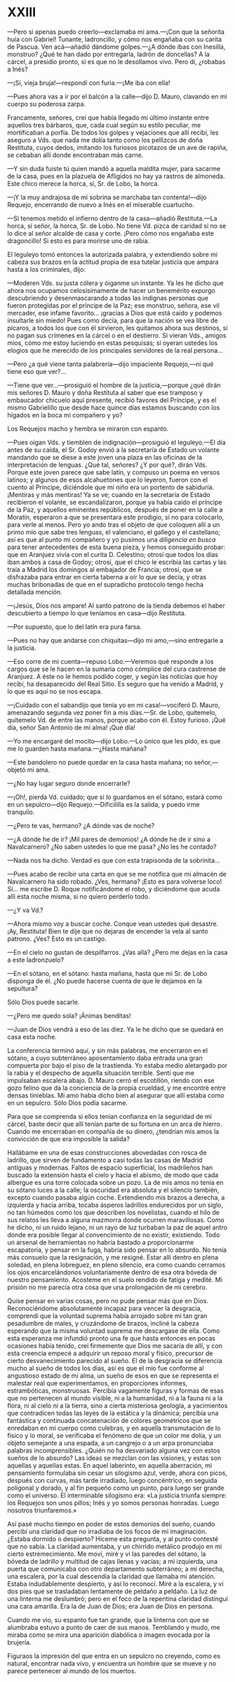 # XXIII

—Pero si apenas puedo creerlo—exclamaba mi ama.—¡Con que la señorita huía con
Gabriel! Tunante, ladroncillo, y cómo nos engañaba con su carita de Pascua. Ven
acá—añadió dándome golpes.—¿A dónde ibas con Inesilla, monstruo? ¿Qué te han
dado por entregarla, ladrón de doncellas? A la cárcel, a presidio pronto, si es
que no le desollamos vivo. Pero di, ¿robabas a Inés?

—¡Sí, vieja bruja!—respondí con furia.—¡Me iba con ella!

—Pues ahora vas a ir por el balcón a la calle—dijo D. Mauro, clavando en mi
cuerpo su poderosa zarpa.

Francamente, señores, creí que había llegado mi último instante entre aquellos
tres bárbaros, que, cada cual según su estilo peculiar, me mortificaban
a porfía. De todos los golpes y vejaciones que allí recibí, les aseguro a Vds.
que nada me dolía tanto como los pellizcos de doña Restituta, cuyos dedos,
imitando los furiosos picotazos de un ave de rapiña, se cebaban allí donde
encontraban más carne.

—Y sin duda fuiste tú quien mandó a aquella maldita mujer, para sacarme de la
casa, pues en la plazuela de Afligidos no hay ya rastros de almoneda. Este
chico merece la horca, sí, Sr. de Lobo, la horca.

—¡Y la muy andrajosa de mi sobrina se marchaba tan contenta!—dijo Requejo,
encerrando de nuevo a Inés en el miserable cuartucho.

—Si tenemos metido el infierno dentro de la casa—añadió Restituta.—La horca,
sí señor, la horca, Sr. de Lobo. No tiene Vd. pizca de caridad si no se lo dice
al señor alcalde de casa y corte. ¡Pero cómo nos engañaba este dragoncillo! Si
esto es para morirse uno de rabia.

El leguleyo tomó entonces la autorizada palabra, y extendiendo sobre mi cabeza
sus brazos en la actitud propia de esa tutelar justicia que ampara hasta a los
criminales, dijo:

—Moderen Vds. su justa cólera y óiganme un instante. Ya les he dicho que ahora
nos ocupamos celosísimamente de hacer un benemérito expurgo descubriendo
y desenmascarando a todas las indignas personas que fueron protegidas por el
príncipe de la Paz; ese monstruo, señora, ese vil mercader, ese infame
favorito... ¡gracias a Dios que está caído y podemos insultarle sin miedo! Pues
como decía, para que la nación se vea libre de pícaros, a todos los que con él
sirvieron, les quitamos ahora sus destinos, si no pagan sus crímenes en la
cárcel o en el destierro. Si vieran Vds., amigos míos, cómo me estoy luciendo
en estas pesquisas; si oyeran ustedes los elogios que he merecido de los
principales servidores de la real persona...

—Pero ¿a qué viene tanta palabrería—dijo impaciente Requejo,—ni qué tiene eso
que ver?...

—Tiene que ver...—prosiguió el hombre de la justicia,—porque ¿qué dirán mis
señores D. Mauro y doña Restituta al saber que ese tramposo y embaucador
chicuelo aquí presente, recibió favores del Príncipe, y es el mismo Gabrielillo
que desde hace quince días estamos buscando con los hígados en la boca mi
compañero y yo?

Los Requejos macho y hembra se miraron con espanto.

—Pues oigan Vds. y tiemblen de indignación—prosiguió el leguleyo.—El día
antes de su caída, el Sr. Godoy envió a la secretaría de Estado un volante
mandando que se diese a este joven una plaza en las oficinas de la
interpretación de lenguas. ¿Qué tal, señores? ¿Y por qué?, dirán Vds. Porque
este joven parece que sabe latín, y compuso un poema en versos latinos;
y algunos de esos alcahuetones que lo leyeron, fueron con el cuento al
Príncipe, diciéndole que mi niño era un portento de sabiduría. ¡Mentiras y más
mentiras! Ya se ve; cuando en la secretaría de Estado recibieron el volante, se
escandalizaron, porque ya había caído el príncipe de la Paz, y aquellos
eminentes repúblicos, después de poner en la calle a Moratín, esperaron a que
se presentara este prodigio, si no para colocarlo, para verle al menos. Pero yo
ando tras el objeto de que coloquen allí a un primo mío que sabe tres lenguas,
el valenciano, el gallego y el castellano; así es que al punto mi compañero
y yo pusimos una *diligencia en busca* para tener antecedentes de esta buena
pieza, y hemos conseguido probar: que en Aranjuez vivía con el curita D.
Celestino; otrosí que todos los días iban ambos a casa de Godoy; otrosí, que el
chico le escribía las cartas y las traía a Madrid los domingos al embajador de
Francia; otrosí, que se disfrazaba para entrar en cierta taberna a oír lo que
se decía, y otras muchas bribonadas de que en el supradicho protocolo tengo
hecha detallada mención.

—¡Jesús, Dios nos ampare! Al santo patrono de la tienda debemos el haber
descubierto a tiempo lo que teníamos en casa—dijo Restituta.

—Por supuesto, que lo del latín era pura farsa.

—Pues no hay que andarse con chiquitas—dijo mi amo,—sino entregarle a la
justicia.

—Eso corre de mi cuenta—repuso Lobo.—Veremos qué responde a los cargos que se
le hacen en la sumaria como cómplice del cura castrense de Aranjuez. A éste no
le hemos podido coger, y según las noticias que hoy recibí, ha desaparecido del
Real Sitio. Es seguro que ha venido a Madrid, y lo que es aquí no se nos
escapa.

—¡Cuidado con el sabandijo que tenía yo en mi casa!—vociferó D. Mauro,
amenazando segunda vez poner fin a mis días.—Sr. de Lobo, quítemelo, quítemelo
Vd. de entre las manos, porque acabo con él. Estoy furioso. ¡Qué día, señor San
Antonio de mi alma! ¡Qué día!

—Yo me encargaré del mocito—dijo Lobo.—Lo único que les pido, es que me lo
guarden hasta mañana.—¿Hasta mañana?

—Este bandolero no puede quedar en la casa hasta mañana; no señor,—objetó mi
ama.

—¿No hay lugar seguro donde encerrarle?

—¡Oh!, pierda Vd. cuidado; que si lo guardamos en el sótano, estará como en un
sepulcro—dijo Requejo.—Dificililla es la salida, y puedo irme tranquilo.

—¿Pero te vas, hermano? ¿A dónde vas de noche?

—¿A dónde he de ir? ¡Mil pares de demonios! ¿A dónde he de ir sino
a Navalcarnero? ¿No saben ustedes lo que me pasa? ¿No les he contado?

—Nada nos ha dicho. Verdad es que con esta trapisonda de la sobrinita...

—Pues acabo de recibir una carta en que se me notifica que mi almacén de
Navalcarnero ha sido robado. ¿Ves, hermana? ¡Esto es para volverse loco! Sí...
me escribe D. Roque notificándome el robo, y diciéndome que acuda allí esta
noche misma, si no quiero perderlo todo.

—¿Y va Vd.?

—Ahora mismo voy a buscar coche. Conque vean ustedes qué desastre. ¡Ay,
Restituta! Bien te dije que no dejaras de encender la vela al santo patrono.
¿Ves? Esto es un castigo.

—En el cielo no gustan de despilfarros. ¿Vas allá? ¿Pero me dejas en la casa
a este ladronzuelo?

—En el sótano, en el sótano: hasta mañana, hasta que mi Sr. de Lobo disponga de
él. ¿No puede hacerse cuenta de que le dejamos en la sepultura?

Sólo Dios puede sacarle.

—¿Pero me quedo sola? ¡Ánimas benditas!

—Juan de Dios vendrá a eso de las diez. Ya le he dicho que se quedará en casa
esta noche.

La conferencia terminó aquí, y sin más palabras, me encerraron en el sótano,
a cuyo subterráneo aposentamiento daba entrada una gran compuerta por bajo el
piso de la trastienda. Yo estaba medio aletargado por la rabia y el despecho de
aquella situación terrible. Sentí que me impulsaban escalera abajo. D. Mauro
cerró el escotillón, riendo con ese gozo felino que da la conciencia de la
propia crueldad, y me encontré entre densas tinieblas. Mi amo había dicho bien
al asegurar que allí estaba como en un sepulcro. Sólo Dios podía sacarme.

Para que se comprenda si ellos tenían confianza en la seguridad de mi cárcel,
baste decir que allí tenían parte de su fortuna en un arca de hierro. Cuando me
encerraban en compañía de su dinero, ¿tendrían mis amos la convicción de que
era imposible la salida?

Hallábame en una de esas construcciones abovedadas con rosca de ladrillo, que
sirven de fundamento a casi todas las casas de Madrid antiguas y modernas.
Faltos de espacio superficial, los madrileños han buscado la extensión hasta el
cielo y hacia el abismo, de modo que cada albergue es una torre colocada sobre
un pozo. La de mis amos no tenía en su sótano luces a la calle; la oscuridad
era absoluta y el silencio también, excepto cuando pasaba algún coche.
Extendiendo mis brazos a derecha, a izquierda y hacia arriba, tocaba ásperos
ladrillos endurecidos por un siglo, no tan húmedos como los que describen los
novelistas, cuando el hilo de sus relatos les lleva a alguna mazmorra donde
ocurren maravillosas. Como he dicho, ni un ruido lejano, ni un rayo de luz
turbaban la paz de aquel antro donde era posible llegar al convencimiento de no
existir, existiendo. Todo un arsenal de herramientas no habría bastado
a proporcionarme escapatoria, y pensar en la fuga, habría sido pensar en lo
absurdo. No tenía más consuelo que la resignación, y me resigné. Estar allí
dentro en plena soledad, en plena lobreguez, en pleno silencio, era como cuando
cerramos los ojos encarcelándonos voluntariamente dentro de esa otra bóveda de
nuestro pensamiento. Acosteme en el suelo rendido de fatiga y medité. Mi
prisión no me parecía otra cosa que una prolongación de mi cerebro.

Quise pensar en varias cosas, pero no pude pensar más que en Dios.
Reconociéndome absolutamente incapaz para vencer la desgracia, comprendí que la
voluntad suprema había arrojado sobre mí tan gran pesadumbre de males,
y cruzándome de brazos, incliné la cabeza esperando que la misma voluntad
suprema me descargase de ella. Como esta esperanza me infundió pronto una fe
que hasta entonces en pocas ocasiones había tenido, creí firmemente que Dios me
sacaría de allí, y con esta creencia empecé a adquirir un reposo moral
y físico, precursor de cierto desvanecimiento parecido al sueño. El de la
desgracia se diferencia mucho al sueño de todos los días, así es que el mío fue
conforme al angustioso estado de mi alma, un sueño de esos en que se representa
el malestar real que experimentamos, en proporciones informes, estrambóticas,
monstruosas. Percibía vagamente figuras y formas de esas que no pertenecen al
mundo visible, ni a la humanidad, ni a la fauna ni a la flora, ni al cielo ni
a la tierra, sino a cierta misteriosa geología, a yacimientos que contradicen
todas las leyes de la estática y la dinámica; percibía una fantástica
y continuada concatenación de colores geométricos que se enredaban en mi cuerpo
como culebras, y en aquella transmutación de lo físico y lo moral, se
verificaba el fenómeno de que un color me dolía, y un objeto semejante a una
espada, a un cangrejo o a un arpa pronunciaba palabras incomprensibles. ¿Quién
no ha desvariado alguna vez con estos sueños de lo absurdo? Las ideas se
mezclan con las visiones, y estas son aquellas y aquellas estas. En aquel
laberinto, en aquella aberración, mi pensamiento formulaba sin cesar un
silogismo azul, verde, ahora con picos, después con curvas, más tarde
irradiado, luego concéntrico, en seguida poligonal y dorado, y al fin pequeño
como un punto, para luego ser grande como el universo. El interminable
silogismo era: «La justicia triunfa siempre: los Requejos son unos pillos; Inés
y yo somos personas honradas. Luego nosotros triunfaremos.»

Así pasé mucho tiempo en poder de estos demonios del sueño, cuando percibí una
claridad que no irradiaba de los focos de mi imaginación. ¿Estaba dormido
o despierto? Híceme esta pregunta, y al punto contesté que no sabía. La
claridad aumentaba, y un chirrido metálico produjo en mí cierto
estremecimiento. Me moví, miré y vi las paredes del sótano, la bóveda de
ladrillo y multitud de cajas llenas y vacías; a mi izquierda, una puerta que
comunicaba con otro departamento subterráneo; a mi derecha, una escalera, por
la cual descendía la claridad que llamaba mi atención. Estaba indudablemente
despierto, y así lo reconocí. Miré a la escalera, y vi dos pies que se
trasladaban lentamente de peldaño a peldaño. La luz de una linterna me
deslumbró; pero en el foco de la repentina claridad distinguí una cara
amarilla. Era la de Juan de Dios; era Juan de Dios en persona.

Cuando me vio, su espanto fue tan grande, que la linterna con que se alumbraba
estuvo a punto de caer de sus manos. Temblando y mudo, me miraba como se mira
una aparición diabólica o imagen evocada por la brujería.

Figuraos la impresión del que entra en un sepulcro no creyendo, como es
natural, encontrar nada vivo, y encuentra un hombre que se mueve y no parece
pertenecer al mundo de los muertos.

